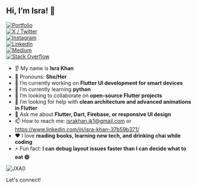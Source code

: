 
## Hi, I’m Isra! 👋
[![Portfolio](https://your-hosted-images.com/buttons/portfolio-green.png)](https://your-portfolio.com)  
[![X / Twitter](https://your-hosted-images.com/buttons/twitter-black.png)](https://twitter.com/yourhandle)  
[![Instagram](https://your-hosted-images.com/buttons/instagram-pink.png)](https://instagram.com/yourhandle)  
[![LinkedIn](https://your-hosted-images.com/buttons/linkedin-blue.png)](https://linkedin.com/in/yourhandle)  
[![Medium](https://your-hosted-images.com/buttons/medium-black.png)](https://medium.com/@yourhandle)  
[![Stack Overflow](https://your-hosted-images.com/buttons/stackoverflow-orange.png)](https://stackoverflow.com/users/youruserid)  

* 👂 My name is **Isra Khan**
* 👩 Pronouns: **She/Her**
* 🔭 I’m currently working on **Flutter UI development for smart devices**
* 🌱 I’m currently learning **python**
* 🤝 I’m looking to collaborate on **open-source Flutter projects**
* 🤔 I’m looking for help with **clean architecture and advanced animations in Flutter**
* 💬 Ask me about **Flutter, Dart, Firebase, or responsive UI design**
* 📫 How to reach me: israkhan.ik1@gmail.com or https://www.linkedin.com/in/isra-khan-37b59b371/
* ❤️ I love **reading books, learning new tech, and drinking chai while coding**
* ⚡ Fun fact: **I can debug layout issues faster than I can decide what to eat 😄**


![JXA0](https://github.com/user-attachments/assets/1b8870a2-5225-40a3-ae30-66bbaf418428)


Let's connect!

     
